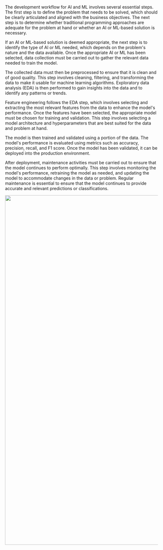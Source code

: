 The development workflow for AI and ML involves several essential steps. The first step is to define the problem that needs to be solved, which should be clearly articulated and aligned with the business objectives. The next step is to determine whether traditional programming approaches are adequate for the problem at hand or whether an AI or ML-based solution is necessary.

If an AI or ML-based solution is deemed appropriate, the next step is to identify the type of AI or ML needed, which depends on the problem's nature and the data available. Once the appropriate AI or ML has been selected, data collection must be carried out to gather the relevant data needed to train the model.

The collected data must then be preprocessed to ensure that it is clean and of good quality. This step involves cleaning, filtering, and transforming the data to make it usable for machine learning algorithms. Exploratory data analysis (EDA) is then performed to gain insights into the data and to identify any patterns or trends.

Feature engineering follows the EDA step, which involves selecting and extracting the most relevant features from the data to enhance the model's performance. Once the features have been selected, the appropriate model must be chosen for training and validation. This step involves selecting a model architecture and hyperparameters that are best suited for the data and problem at hand.

The model is then trained and validated using a portion of the data. The model's performance is evaluated using metrics such as accuracy, precision, recall, and F1 score. Once the model has been validated, it can be deployed into the production environment.

After deployment, maintenance activities must be carried out to ensure that the model continues to perform optimally. This step involves monitoring the model's performance, retraining the model as needed, and updating the model to accommodate changes in the data or problem. Regular maintenance is essential to ensure that the model continues to provide accurate and relevant predictions or classifications.

<p align="center">
<img src="https://user-images.githubusercontent.com/7511849/228361605-deccbcd8-f7cf-40ce-ae7c-ba67d72405f1.png" width="850" height="1150" />
</p>
